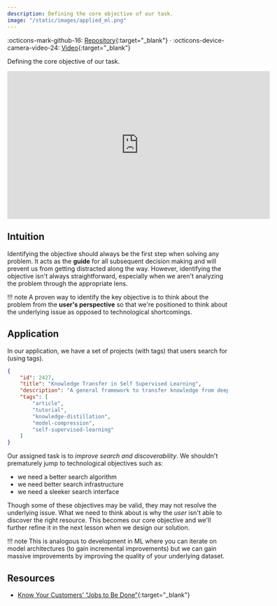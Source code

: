 ```yaml
---
description: Defining the core objective of our task.
image: "/static/images/applied_ml.png"
---
```


:octicons-mark-github-16: [Repository](https://github.com/GokuMohandas/applied-ml){:target="_blank"} · :octicons-device-camera-video-24: [Video](https://www.youtube.com/watch?v=_sYrVHGRqPo){:target="_blank"}

Defining the core objective of our task.

<div class="ai-center-all">
    <iframe width="600" height="337.5" src="https://www.youtube.com/embed/_sYrVHGRqPo?rel=0" frameborder="0"
    allow="accelerometer; autoplay; clipboard-write; encrypted-media; gyroscope; picture-in-picture"
    allowfullscreen></iframe>
</div>

## Intuition
Identifying the objective should always be the first step when solving any problem. It acts as the **guide** for all subsequent decision making and will prevent us from getting distracted along the way. However, identifying the objective isn't always straightforward, especially when we aren't analyzing the problem through the appropriate lens.

!!! note
    A proven way to identify the key objective is to think about the problem from the **user's perspective** so that we're positioned to think about the underlying issue as opposed to technological shortcomings.

## Application
In our application, we have a set of projects (with tags) that users search for (using tags).

```json
{
    "id": 2427,
    "title": "Knowledge Transfer in Self Supervised Learning",
    "description": "A general framework to transfer knowledge from deep self-supervised models to shallow task-specific models.",
    "tags": [
        "article",
        "tutorial",
        "knowledge-distillation",
        "model-compression",
        "self-supervised-learning"
    ]
}
```

Our assigned task is to *improve search and discoverability*. We shouldn't prematurely jump to technological objectives such as:

- we need a better search algorithm
- we need better search infrastructure
- we need a sleeker search interface

Though some of these objectives may be valid, they may not resolve the underlying issue. What we need to think about is why the *user* isn't able to discover the right resource. This becomes our core objective and we'll further refine it in the next lesson when we design our solution.

!!! note
    This is analogous to development in ML where you can iterate on model architectures (to gain incremental improvements) but we can gain massive improvements by improving the quality of your underlying dataset.

## Resources
- [Know Your Customers’ “Jobs to Be Done”](https://hbr.org/2016/09/know-your-customers-jobs-to-be-done){:target="_blank"}


